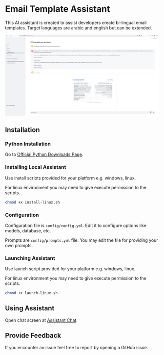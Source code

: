 # Email Template Assistant

This AI assistant is created to assist developers create bi-lingual email templates. Target languages are arabic and english but can be extended.

![Demo Image](\static\demo.png)

## Installation

### Python Installation

Go to [Official Python Downloads Page](https://www.python.org/downloads/).

### Installing Local Assistant

Use install scripts provided for your platform e.g. windows, linux.

For linux environment you may need to give execute permission to the scripts.

```bash
chmod +x install-linux.sh
```

### Configuration

Configuration file is `config/config.yml`. Edit it to configure options like models, database, etc.

Prompts are `config/prompts.yml` file. You may edit the file for providing your own prompts.

### Launching  Assistant

Use launch script provided for your platform e.g. windows, linux.

For linux environment you may need to give execute permission to the scripts.

```bash
chmod +x launch-linux.sh
```

## Using Assistant

Open chat screen at [Assistant Chat](http://localhost:8501/Assistant_Chat).

## Provide Feedback

If you encounter an issue feel free to report by opening a GitHub issue.